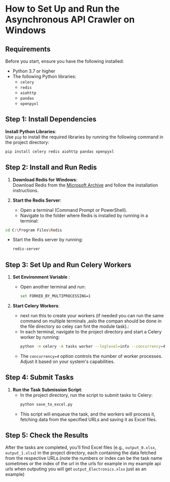 

# **How to Set Up and Run the Asynchronous API Crawler on Windows**

## **Requirements**

Before you start, ensure you have the following installed:

- Python 3.7 or higher
- The following Python libraries:
  - `celery`
  - `redis`
  - `aiohttp`
  - `pandas`
  - `openpyxl`

## **Step 1: Install Dependencies**
 **Install Python Libraries**:  
   Use `pip` to install the required libraries by running the following command in the project directory:

   ```bash
   pip install celery redis aiohttp pandas openpyxl
   ```

## **Step 2: Install and Run Redis**

1. **Download Redis for Windows**:  
   Download Redis from the [Microsoft Archive](https://github.com/MicrosoftArchive/redis/releases) and follow the installation instructions.

2. **Start the Redis Server**:
   - Open a terminal (Command Prompt or PowerShell).
   - Navigate to the folder where Redis is installed by running in a terminal:
  ```bash
  cd C:\Program Files\Redis
  ```
   - Start the Redis server by running:
     ```bash
     redis-server
     ```

## **Step 3: Set Up and Run Celery Workers**

1. **Set Environment Variable** :
   - Open another terminal and run:
     ```bash
     set FORKED_BY_MULTIPROCESSING=1
     ```

2. **Start Celery Workers**:
   - next run this to create your workers (if needed you can run the same command on multiple terminals ,aslo the compan should be done in the file directory so celey can fint the module task).:
   - In each terminal, navigate to the project directory and start a Celery worker by running:
     ```bash
     python -m celery -A tasks worker --loglevel=info --concurrency=4
     ```
   - The `concurrency=4` option controls the number of worker processes. Adjust it based on your system's capabilities.

## **Step 4: Submit Tasks**

1. **Run the Task Submission Script**:
   - In the project directory, run the script to submit tasks to Celery:
     ```bash
     python save_to_excel.py
     ```
   - This script will enqueue the task, and the workers will process it, fetching data from the specified URLs and saving it as Excel files.

## **Step 5: Check the Results**

After the tasks are completed, you’ll find Excel files (e.g., `output_0.xlsx`, `output_1.xlsx`) in the project directory, each containing the data fetched from the respective URLs.(note the numbers or index can be the task name sometimes or the index of the url in the urls for example in my example api urls when outputing you will get `output_Electronics.xlsx` just as an example)


